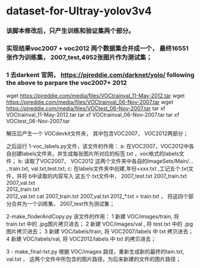 # dataset-for-Ultray-yolov3v4

###   该脚本修改后，只产生训练和验证集两个部分。 
###   实现结果voc2007 + voc2012  两个数据集合并成一个，  最终16551张作为训练集， 2007_test,4952张图片作为测试集； 


###  1 去darkent 官网，  https://pjreddie.com/darknet/yolo/ following the above to parpare the voc2007+ 2012  
   wget https://pjreddie.com/media/files/VOCtrainval_11-May-2012.tar
   wget https://pjreddie.com/media/files/VOCtrainval_06-Nov-2007.tar
   wget https://pjreddie.com/media/files/VOCtest_06-Nov-2007.tar
   tar xf VOCtrainval_11-May-2012.tar
   tar xf VOCtrainval_06-Nov-2007.tar
   tar xf VOCtest_06-Nov-2007.tar
   
 解压后产生一个 VOCdevkit文件夹， 其中包含VOC2007， VOC2012两部分；
 
  之后运行 1-voc_labels.py文件，该文件的作用：
            a: 在VOC2007，VOC2012中各自创建labels文件夹，并生成每张图片所对应的标签.txt ，voc格式的labels文件； 
            b: 读取了VOC2007， VOC2012 这两个文件夹中各自的ImageSets/Main/... , train.txt, val.txt,test.txt;
            c: 在labels文件夹中创建,年份+xxx.txt ,工记五个.txt文件，并将 b中读取的内容写入 这五个.txt文件中，
             2007_test.txt 
             2007_train.txt  
             2007_val.txt    
             2012_train.txt  
             2012_val.txt
cat 2007_train.txt 2007_val.txt 2012_*.txt > train.txt ，  将这四个部分合并为一个训练集，  2007_test作为测试集；


2-make_floderAndCopy.py 该文件的作用：
      1 新建 VOC/images/train, 将 train.txt 中的 .jpg图片拷贝进去；
      2 新建 VOC/images/val ,  将  test.txt 中的 .jpg 图片拷贝进去；
      3 新建 VOC/labels/train, 将  VOC2007/labels 中  txt 拷贝进去；
      4 新建 VOC/labels/val,   将  VOC2012/labels 中  txt 的拷贝进去；
      
      
3 - make_final-txt.py
      根据 VOC/images  路径，重新生成新的最终的tain.txt, val.txt ， 这两个文件中所包含的图片路径，为后来新建的文件的图片路径；
